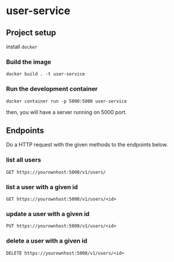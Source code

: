 # user-service

## Project setup
install `docker`

### Build the image
```
docker build . -t user-service
```

### Run the development container
```
docker container run -p 5000:5000 user-service
```
then, you will have a server running on 5000 port.

## Endpoints

Do a HTTP request with the given methods to the endpoints below.

### list all users

```
GET https://yourownhost:5000/v1/users/ 
```

### list a user with a given id

```
GET https://yourownhost:5000/v1/users/<id>
```

### update a user with a given id

```
PUT https://yourownhost:5000/v1/users/<id>
```

### delete a user with a given id

```
DELETE https://yourownhost:5000/v1/users/<id>
```

